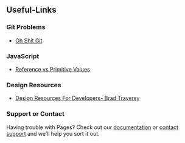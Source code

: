 ## Useful-Links

### Git Problems
- [Oh Shit Git](https://ohshitgit.com/)


### JavaScript
- [Reference vs Primitive Values](https://academind.com/tutorials/reference-vs-primitive-values)

### Design Resources
- [Design Resources For Developers- Brad Traversy](https://github.com/bradtraversy/design-resources-for-developers)

### Support or Contact

Having trouble with Pages? Check out our [documentation](https://docs.github.com/categories/github-pages-basics/) or [contact support](https://support.github.com/contact) and we’ll help you sort it out.
